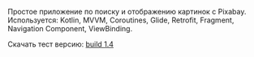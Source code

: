 Простое приложение по поиску и отображению картинок с Pixabay. 
Используется: Kotlin, MVVM, Coroutines, Glide, Retrofit, Fragment, Navigation Component, ViewBinding.

Скачать тест версию: [build 1.4](https://drive.google.com/file/d/1WsqslYLajMa9qQNb1nZrFPEE1zklSYlE/view?usp=sharing)
